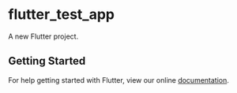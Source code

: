 # flutter_test_app

A new Flutter project.

## Getting Started

For help getting started with Flutter, view our online
[documentation](https://flutter.io/).
